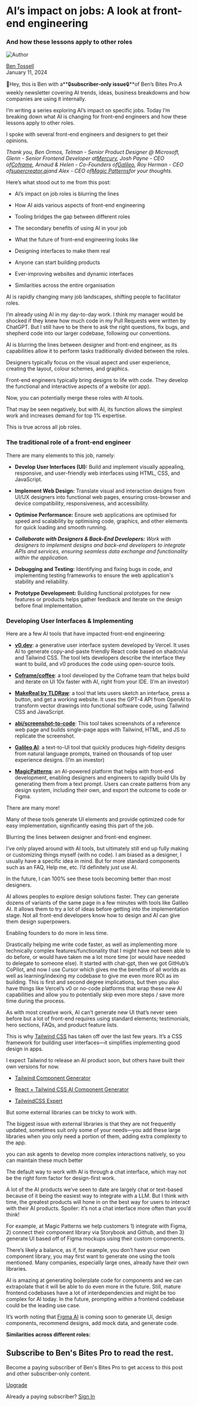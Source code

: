 # AI’s impact on jobs: A look at front-end engineering

### And how these lessons apply to other roles

![Author](https://media.beehiiv.com/cdn-cgi/image/fit=scale-down,format=auto,onerror=redirect,quality=80/uploads/user/profile_picture/fc858b4d-39e3-4be1-abf4-2b55504e21a2/thumb_uJ4UYake_400x400.jpg)

[Ben Tossell](https://bensbites.beehiiv.com/authors/fc858b4d-39e3-4be1-abf4-2b55504e21a2)\
January 11, 2024

👋Hey, this is Ben with a**🔒**subscriber-only issue**🔒**of Ben’s Bites Pro.A weekly newsletter covering AI trends, ideas, business breakdowns and how companies are using it internally.

I’m writing a series exploring AI’s impact on specific jobs. Today I’m breaking down what AI is changing for front-end engineers and how these lessons apply to other roles.

I spoke with several front-end engineers and designers to get their opinions.

*Thank you, Ben Ormos, Telman - Senior Product Designer @ Microsoft, Glenn - Senior Frontend Developer at*[*Mercury*](https://mercury.com/?utm_source=bensbites\&utm_medium=referral\&utm_campaign=ai-s-impact-on-jobs-a-look-at-front-end-engineering)*, Josh Payne - CEO of*[*Coframe*](https://coframe.ai/?utm_source=bensbites\&utm_medium=referral\&utm_campaign=ai-s-impact-on-jobs-a-look-at-front-end-engineering)*, Arnaud & Helen - Co-Founders of*[*Galileo*](https://www.usegalileo.ai/?utm_source=bensbites\&utm_medium=referral\&utm_campaign=ai-s-impact-on-jobs-a-look-at-front-end-engineering)*, Roy Herman - CEO of*[*supercreator.ai*](http://supercreator.ai?utm_source=bensbites\&utm_medium=referral\&utm_campaign=ai-s-impact-on-jobs-a-look-at-front-end-engineering)*and Alex - CEO of*[*Magic Patterns*](https://www.magicpatterns.com/?utm_source=bensbites\&utm_medium=referral\&utm_campaign=ai-s-impact-on-jobs-a-look-at-front-end-engineering)*for your thoughts.*

Here’s what stood out to me from this post:

- AI’s impact on job roles is blurring the lines

- How AI aids various aspects of front-end engineering

- Tooling bridges the gap between different roles

- The secondary benefits of using AI in your job

- What the future of front-end engineering looks like

- Designing interfaces to make them real

- Anyone can start building products

- Ever-improving websites and dynamic interfaces

- Similarities across the entire organisation

AI is rapidly changing many job landscapes, shifting people to facilitator roles.

I’m already using AI in my day-to-day work. I think my manager would be shocked if they knew how much code in my Pull Requests were written by ChatGPT. But I still have to be there to ask the right questions, fix bugs, and shepherd code into our larger codebase, following our conventions.

AI is blurring the lines between designer and front-end engineer, as its capabilities allow it to perform tasks traditionally divided between the roles.

Designers typically focus on the visual aspect and user experience, creating the layout, colour schemes, and graphics.

Front-end engineers typically bring designs to life with code. They develop the functional and interactive aspects of a website (or app).

Now, you can potentially merge these roles with AI tools.

That may be seen negatively, but with AI, its function allows the simplest work and increases demand for top 1% expertise.

This is true across all job roles.

### The traditional role of a front-end engineer

There are many elements to this job, namely:

- **Develop User Interfaces (UI):** Build and implement visually appealing, responsive, and user-friendly web interfaces using HTML, CSS, and JavaScript.

- **Implement Web Design:** Translate visual and interaction designs from UI/UX designers into functional web pages, ensuring cross-browser and device compatibility, responsiveness, and accessibility.

- **Optimise Performance:** Ensure web applications are optimised for speed and scalability by optimising code, graphics, and other elements for quick loading and smooth running.

- ***Collaborate with Designers & Back-End Developers:*** *Work with designers to implement designs and back-end developers to integrate APIs and services, ensuring seamless data exchange and functionality within the application.*

- **Debugging and Testing:** Identifying and fixing bugs in code, and implementing testing frameworks to ensure the web application's stability and reliability.

- **Prototype Development:** Building functional prototypes for new features or products helps gather feedback and iterate on the design before final implementation.

### Developing User Interfaces & Implementing

Here are a few AI tools that have impacted front-end engineering:

- [**v0.dev**](https://v0.dev/?utm_source=bensbites\&utm_medium=referral\&utm_campaign=ai-s-impact-on-jobs-a-look-at-front-end-engineering): a generative user interface system developed by Vercel. It uses AI to generate copy-and-paste friendly React code based on shadcn/ui and Tailwind CSS. The tool lets developers describe the interface they want to build, and v0 produces the code using open-source tools.

- [**Coframe/coffee**](https://github.com/Coframe/coffee?utm_source=bensbites\&utm_medium=referral\&utm_campaign=ai-s-impact-on-jobs-a-look-at-front-end-engineering): a tool developed by the Coframe team that helps build and iterate on UI 10x faster with AI, right from your IDE. (I’m an investor)

- [**MakeReal by TLDRaw**](https://makereal.tldraw.com/?utm_source=bensbites\&utm_medium=referral\&utm_campaign=ai-s-impact-on-jobs-a-look-at-front-end-engineering): a tool that lets users sketch an interface, press a button, and get a working website. It uses the GPT-4 API from OpenAI to transform vector drawings into functional software code, using Tailwind CSS and JavaScript.

- [**abi/screenshot-to-code**](https://github.com/abi/screenshot-to-code?utm_source=bensbites\&utm_medium=referral\&utm_campaign=ai-s-impact-on-jobs-a-look-at-front-end-engineering): This tool takes screenshots of a reference web page and builds single-page apps with Tailwind, HTML, and JS to replicate the screenshot.

- [**Galileo AI**](https://usegalileo.ai/?utm_source=bensbites\&utm_medium=referral\&utm_campaign=ai-s-impact-on-jobs-a-look-at-front-end-engineering): a text-to-UI tool that quickly produces high-fidelity designs from natural language prompts, trained on thousands of top user experience designs. (I’m an investor)

- [**MagicPatterns**](https://www.magicpatterns.com/?utm_source=bensbites\&utm_medium=referral\&utm_campaign=ai-s-impact-on-jobs-a-look-at-front-end-engineering): an AI-powered platform that helps with front-end development, enabling designers and engineers to rapidly build UIs by generating them from a text prompt. Users can create patterns from any design system, including their own, and export the outcome to code or Figma.

There are many more!

Many of these tools generate UI elements and provide optimized code for easy implementation, significantly easing this part of the job.

Blurring the lines between designer and front-end engineer.

I’ve only played around with AI tools, but ultimately still end up fully making or customizing things myself (with no code). I am biased as a designer, I usually have a specific idea in mind. But for more standard components such as an FAQ, Help me, etc. I’d definitely just use AI.

In the future, I can 100% see these tools becoming better than most designers.

AI allows peoples to explore design solutions faster. They can generate dozens of variants of the same page in a few minutes with tools like Galileo AI. It allows them to try a lot of ideas before getting into the implementation stage. Not all front-end developers know how to design and AI can give them design superpowers.

Enabling founders to do more in less time.

Drastically helping me write code faster, as well as implementing more technically complex features/functionality that I might have not been able to do before, or would have taken me a lot more time (or would have needed to delegate to someone else). It started with chat-gpt, then we got GitHub’s CoPilot, and now I use Cursor which gives me the benefits of all worlds as well as learning/indexing my codebase to give me even more ROI as im building. This is first and second degree implications, but then you also have things like Vercel’s v0 or no-code platforms that wrap these new AI capabilities and allow you to potentially skip even more steps / save more time during the process.

As with most creative work, AI can’t generate new UI that’s never seen before but a lot of front-end requires using standard elements; testimonials, hero sections, FAQs, and product feature lists.

This is why [Tailwind CSS](https://tailwindui.com/?utm_source=bensbites\&utm_medium=referral\&utm_campaign=ai-s-impact-on-jobs-a-look-at-front-end-engineering) has taken off over the last few years. It’s a CSS framework for building user interfaces—it simplifies implementing good design in apps.

I expect Tailwind to release an AI product soon, but others have built their own versions for now.

- [Tailwind Component Generator](https://tailwind-ai-generator.vercel.app/?utm_source=bensbites\&utm_medium=referral\&utm_campaign=ai-s-impact-on-jobs-a-look-at-front-end-engineering)

- [React + Tailwind CSS AI Component Generator](https://www.microapp.io/ai-component-generator?utm_source=bensbites\&utm_medium=referral\&utm_campaign=ai-s-impact-on-jobs-a-look-at-front-end-engineering)

- [TailwindCSS Expert](https://www.teamsmart.ai/ai-assistant/tailwindcss-expert?utm_source=bensbites\&utm_medium=referral\&utm_campaign=ai-s-impact-on-jobs-a-look-at-front-end-engineering)

But some external libraries can be tricky to work with.

The biggest issue with external libraries is that they are not frequently updated, sometimes suit only some of your needs—you add these large libraries when you only need a portion of them, adding extra complexity to the app.

you can ask agents to develop more complex interactions natively, so you can maintain these much better

The default way to work with AI is through a chat interface, which may not be the right form factor for design-first work.

A lot of the AI products we’ve seen to date are largely chat or text-based because of it being the easiest way to integrate with a LLM. But I think with time, the greatest products will hone in on the best way for users to interact with their AI products. Spoiler: it’s not a chat interface more often than you’d think!

For example, at Magic Patterns we help customers 1) integrate with Figma, 2) connect their component library via Storybook and Github, and then 3) generate UI based off of Figma mockups using their custom components.

There’s likely a balance, as if, for example, you don’t have your own component library, you may first want to generate one using the tools mentioned. Many companies, especially large ones, already have their own libraries.

AI is amazing at generating boilerplate code for components and we can extrapolate that it will be able to do even more in the future. Still, mature frontend codebases have a lot of interdependencies and might be too complex for AI today. In the future, prompting within a frontend codebase could be the leading use case.

It’s worth noting that [Figma AI](https://www.figma.com/blog/ai-the-next-chapter-in-design/?utm_source=bensbites\&utm_medium=referral\&utm_campaign=ai-s-impact-on-jobs-a-look-at-front-end-engineering) is coming soon to generate UI, design components, recommend designs, add mock data, and generate code.

**Similarities across different roles:**

## Subscribe to Ben's Bites Pro to read the rest.

Become a paying subscriber of Ben's Bites Pro to get access to this post and other subscriber-only content.

[Upgrade](https://bensbites.beehiiv.com/upgrade)

Already a paying subscriber? [Sign In](https://bensbites.beehiiv.com/login)
